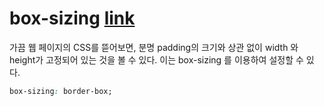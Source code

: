 # box-sizing [link](https://www.w3schools.com/css/css3_box-sizing.asp)

가끔 웹 페이지의 CSS를 뜯어보면, 분명 padding의 크기와 상관 없이 width 와 height가 고정되어 있는 것을 볼 수 있다. 이는 box-sizing 를 이용하여 설정할 수 있다.

```css
box-sizing: border-box; 
```


